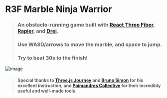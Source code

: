# R3F Marble Ninja Warrior
> ### An obstacle-running game built with [React Three Fiber](https://github.com/pmndrs/react-three-fiber), [Rapier](https://github.com/pmndrs/react-three-rapier), and [Drei](https://github.com/pmndrs/drei).
> ### Use WASD/arrows to move the marble, and space to jump.
> ### Try to beat 30s to the finish!

![image](https://user-images.githubusercontent.com/107072854/210424098-72a25a89-1b33-4fac-b719-c9d5fbabaf3c.png)

> #### Special thanks to [Three.js Journey](https://threejs-journey.com) and [Bruno Simon](https://bruno-simon.com) for his excellent instruction, and [Poimandres Collective](https://pmnd.rs) for their incredibly useful and well-made tools.
